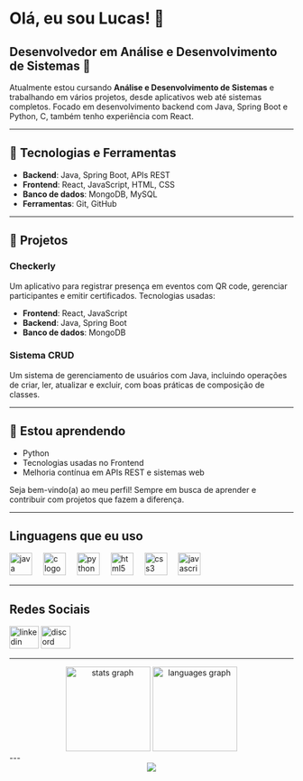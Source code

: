 # Olá, eu sou Lucas! 👋

## Desenvolvedor em Análise e Desenvolvimento de Sistemas 🚀
Atualmente estou cursando **Análise e Desenvolvimento de Sistemas** e trabalhando em vários projetos, desde aplicativos web até sistemas completos. Focado em desenvolvimento backend com Java, Spring Boot e Python, C, também tenho experiência com React.

---

## 🔧 Tecnologias e Ferramentas
- **Backend**: Java, Spring Boot, APIs REST
- **Frontend**: React, JavaScript, HTML, CSS
- **Banco de dados**: MongoDB, MySQL
- **Ferramentas**: Git, GitHub

---

## 💼 Projetos
### Checkerly
Um aplicativo para registrar presença em eventos com QR code, gerenciar participantes e emitir certificados. Tecnologias usadas:
- **Frontend**: React, JavaScript
- **Backend**: Java, Spring Boot
- **Banco de dados**: MongoDB

### Sistema CRUD
Um sistema de gerenciamento de usuários com Java, incluindo operações de criar, ler, atualizar e excluir, com boas práticas de composição de classes.

---

## 🌱 Estou aprendendo
- Python
- Tecnologias usadas no Frontend
- Melhoria contínua em APIs REST e sistemas web

Seja bem-vindo(a) ao meu perfil! Sempre em busca de aprender e contribuir com projetos que fazem a diferença.

---

## Linguagens que eu uso
<div align="left">
  <img src="https://cdn.jsdelivr.net/gh/devicons/devicon/icons/java/java-original.svg" height="40" alt="java logo"  />
  <img width="12" />
  <img src="https://cdn.jsdelivr.net/gh/devicons/devicon/icons/c/c-original.svg" height="40" alt="c logo"  />
  <img width="12" />
  <img src="https://cdn.jsdelivr.net/gh/devicons/devicon/icons/python/python-original.svg" height="40" alt="python logo"  />
  <img width="12" />
  <img src="https://cdn.jsdelivr.net/gh/devicons/devicon/icons/html5/html5-original.svg" height="40" alt="html5 logo"  />
  <img width="12" />
  <img src="https://cdn.jsdelivr.net/gh/devicons/devicon/icons/css3/css3-original.svg" height="40" alt="css3 logo"  />
  <img width="12" />
  <img src="https://cdn.jsdelivr.net/gh/devicons/devicon/icons/javascript/javascript-original.svg" height="40" alt="javascript logo"  />
</div>

---

## Redes Sociais
<div align="left">
  <img src="https://raw.githubusercontent.com/maurodesouza/profile-readme-generator/master/src/assets/icons/social/linkedin/default.svg" width="52" height="40" alt="linkedin logo"  />
  <img src="https://raw.githubusercontent.com/maurodesouza/profile-readme-generator/master/src/assets/icons/social/discord/default.svg" width="52" height="40" alt="discord logo"  />
</div>

---
<div align="center">
  <img src="https://github-readme-stats.vercel.app/api?username=LuScaAndrade&hide_title=false&hide_rank=false&show_icons=true&include_all_commits=true&count_private=true&disable_animations=false&theme=dracula&locale=en&hide_border=false&order=1" height="150" alt="stats graph"  />
  <img src="https://github-readme-stats.vercel.app/api/top-langs?username=LuScaAndrade&locale=en&hide_title=false&layout=compact&card_width=320&langs_count=5&theme=dracula&hide_border=false&order=2" height="150" alt="languages graph"  />
</div>
---
<div align="center">
  <a href="https://visitcount.itsvg.in">
    <img src="https://visitcount.itsvg.in/api?id=LuScaAndrade&label=Profile%20Views&color=12&icon=0&pretty=true" />
  </a>
</div>
